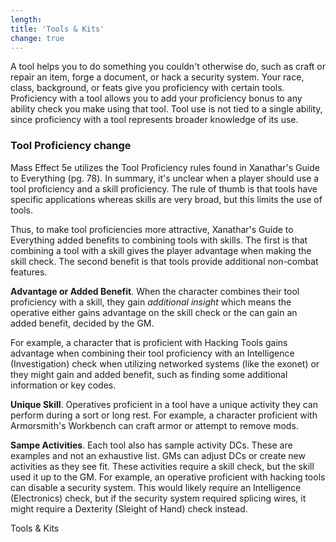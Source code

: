 ```yaml
---
length:
title: 'Tools & Kits'
change: true
---
```


A tool helps you to do something you couldn't otherwise do, such as craft or repair an item, forge a document, or hack
a security system. Your race, class, background, or feats give you proficiency with certain tools. Proficiency with a
tool allows you to add your proficiency bonus to any ability check you make using that tool. Tool use is not tied to
a single ability, since proficiency with a tool represents broader knowledge of its use.

### Tool Proficiency <v-chip color="orange accent-2" text-color="black" class="v-chip--x-small">change</v-chip>

Mass Effect 5e utilizes the Tool Proficiency rules found in Xanathar's Guide to Everything (pg. 78). In summary, it's
unclear when a player should use a tool proficiency and a skill proficiency. The rule of thumb is that tools have
specific applications whereas skills are very broad, but this limits the use of tools.

Thus, to make tool proficiencies more attractive, Xanathar's Guide to Everything added benefits to combining tools with
skills. The first is that combining a tool with a skill gives the player advantage when making the skill check.
The second benefit is that tools provide additional non-combat features.

__Advantage or Added Benefit__. When the character combines their tool proficiency with a skill, they gain _additional insight_ 
which means the operative either gains advantage on the skill check or the can gain an added benefit, decided by the GM. 

For example, a character that is proficient with Hacking Tools gains advantage when combining their tool proficiency
with an Intelligence (Investigation) check when utilizing networked systems (like the exonet) or they might gain
and added benefit, such as finding some additional information or key codes.

__Unique Skill__. Operatives proficient in a tool have a unique activity they can perform during a sort or long rest.
For example, a character proficient with Armorsmith's Workbench can craft armor or attempt to remove mods. 

__Sampe Activities__. Each tool also has sample activity DCs. These are examples and not an exhaustive list. GMs can adjust
DCs or create new activities as they see fit. These activities require a skill check, but the skill used it up to the GM.
For example, an operative proficient with hacking tools can disable a security system. This would likely require an
Intelligence (Electronics) check, but if the security system required splicing wires, it might require a Dexterity (Sleight of Hand)
check instead.

<v-btn to="/phb/tools-kits" color="primary">Tools & Kits</v-btn>

<source-reference pages="70"></source-reference>

